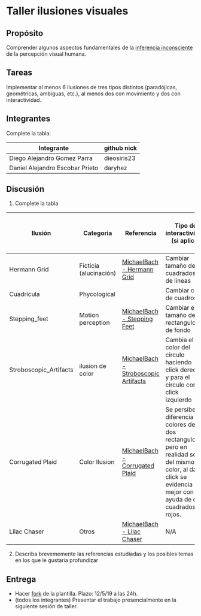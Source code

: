# Taller ilusiones visuales

## Propósito

Comprender algunos aspectos fundamentales de la [inferencia inconsciente](https://github.com/VisualComputing/Cognitive) de la percepción visual humana.

## Tareas

Implementar al menos 6 ilusiones de tres tipos distintos (paradójicas, geométricas, ambiguas, etc.), al menos dos con movimiento y dos con interactividad.

## Integrantes

Complete la tabla:

| Integrante | github nick |
|------------|-------------|
|Diego Alejandro Gomez Parra|dieosiris23|
|Daniel Alejandro Escobar Prieto|daryhez|

## Discusión

1. Complete la tabla

| Ilusión | Categoria | Referencia | Tipo de interactividad (si aplica) | URL código base (si aplica) |
|---------|-----------|------------|------------------------------------|-----------------------------|
|Hermann Grid|Ficticia (alucinación)|[MichaelBach - Hermann Grid](https://michaelbach.de/ot/lum-herGrid/index.html)|Cambiar tamaño de cuadrados y de lineas|N/A|
|Cuadricula|Phycological||Cambiar color de cuadros|N/A|
|Stepping_feet|Motion perception|[MichaelBach - Stepping Feet](https://michaelbach.de/ot/mot-feetLin/index.html)|Cambiar el tamaño de los rectangulos de fondo|N/A|
|Stroboscopic_Artifacts|ilusion de color|[MichaelBach - Stroboscopic Artifacts](https://michaelbach.de/ot/mot-strob/index.html)|Cambia el color del circulo haciendo click derecho y para el circulo con click izquierdo|N/A|
|Corrugated Plaid|Color Ilusion|[MichaelBach - Corrugated Plaid](https://michaelbach.de/ot/lum-adelsonPlaid/index.html)|Se persibe la diferencia de colores de dos rectangulos pero en realidad son del mismo color, al dar click se evidencia mejor con la ayuda de dos cuadrados rojos.|N/A|
|Lilac Chaser|Otros|[MichaelBach - Lilac Chaser](https://michaelbach.de/ot/col-lilacChaser/index.html)|N/A|[Foro de ayuda](https://forum.processing.org/one/topic/lilac-chaser.html)|

2. Describa brevememente las referencias estudiadas y los posibles temas en los que le gustaría profundizar

## Entrega

* Hacer [fork](https://help.github.com/articles/fork-a-repo/) de la plantilla. Plazo: 12/5/19 a las 24h.
* (todos los integrantes) Presentar el trabajo presencialmente en la siguiente sesión de taller.
